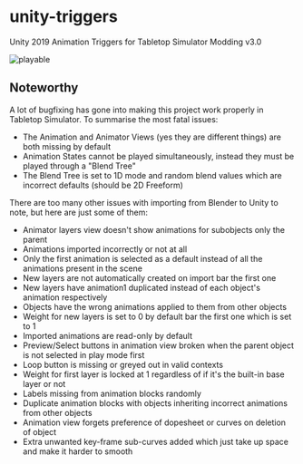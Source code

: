 # unity-triggers
Unity 2019 Animation Triggers for Tabletop Simulator Modding v3.0

![playable](https://github.com/TheMindVirus/unity-triggers/blob/blender/playable.gif)

## Noteworthy
A lot of bugfixing has gone into making this project work properly in Tabletop Simulator.
To summarise the most fatal issues:
 - The Animation and Animator Views (yes they are different things) are both missing by default
 - Animation States cannot be played simultaneously, instead they must be played through a "Blend Tree"
 - The Blend Tree is set to 1D mode and random blend values which are incorrect defaults (should be 2D Freeform)

There are too many other issues with importing from Blender to Unity to note, but here are just some of them:
 - Animator layers view doesn't show animations for subobjects only the parent
 - Animations imported incorrectly or not at all
 - Only the first animation is selected as a default instead of all the animations present in the scene
 - New layers are not automatically created on import bar the first one
 - New layers have animation1 duplicated instead of each object's animation respectively
 - Objects have the wrong animations applied to them from other objects
 - Weight for new layers is set to 0 by default bar the first one which is set to 1
 - Imported animations are read-only by default
 - Preview/Select buttons in animation view broken when the parent object is not selected in play mode first
 - Loop button is missing or greyed out in valid contexts
 - Weight for first layer is locked at 1 regardless of if it's the built-in base layer or not
 - Labels missing from animation blocks randomly
 - Duplicate animation blocks with objects inheriting incorrect animations from other objects
 - Animation view forgets preference of dopesheet or curves on deletion of object
 - Extra unwanted key-frame sub-curves added which just take up space and make it harder to smooth
